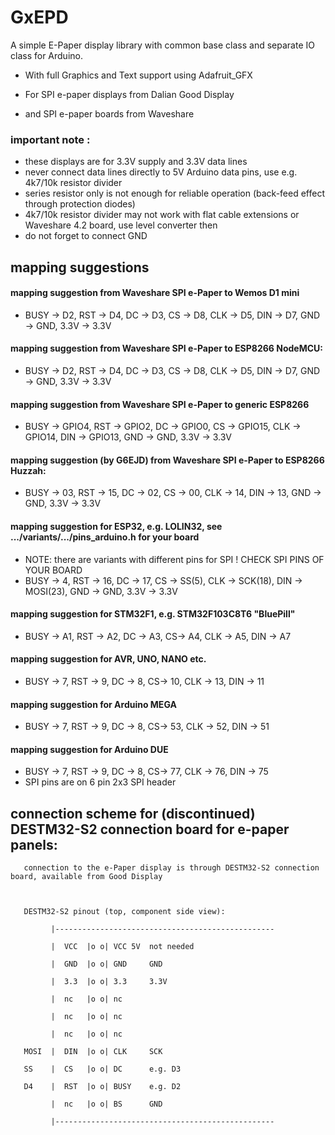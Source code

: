 # GxEPD
A simple E-Paper display library with common base class and separate IO class for Arduino.

- With full Graphics and Text support using Adafruit_GFX

- For SPI e-paper displays from Dalian Good Display 
- and SPI e-paper boards from Waveshare 

### important note :
- these displays are for 3.3V supply and 3.3V data lines
- never connect data lines directly to 5V Arduino data pins, use e.g. 4k7/10k resistor divider
- series resistor only is not enough for reliable operation (back-feed effect through protection diodes)
- 4k7/10k resistor divider may not work with flat cable extensions or Waveshare 4.2 board, use level converter then
- do not forget to connect GND

## mapping suggestions

#### mapping suggestion from Waveshare SPI e-Paper to Wemos D1 mini
- BUSY -> D2, RST -> D4, DC -> D3, CS -> D8, CLK -> D5, DIN -> D7, GND -> GND, 3.3V -> 3.3V

#### mapping suggestion from Waveshare SPI e-Paper to ESP8266 NodeMCU:
- BUSY -> D2, RST -> D4, DC -> D3, CS -> D8, CLK -> D5, DIN -> D7, GND -> GND, 3.3V -> 3.3V

#### mapping suggestion from Waveshare SPI e-Paper to generic ESP8266
- BUSY -> GPIO4, RST -> GPIO2, DC -> GPIO0, CS -> GPIO15, CLK -> GPIO14, DIN -> GPIO13, GND -> GND, 3.3V -> 3.3V

#### mapping suggestion (by G6EJD) from Waveshare SPI e-Paper to ESP8266 Huzzah:
- BUSY -> 03, RST -> 15, DC -> 02, CS -> 00, CLK -> 14, DIN -> 13, GND -> GND, 3.3V -> 3.3V

#### mapping suggestion for ESP32, e.g. LOLIN32, see .../variants/.../pins_arduino.h for your board
- NOTE: there are variants with different pins for SPI ! CHECK SPI PINS OF YOUR BOARD
- BUSY -> 4, RST -> 16, DC -> 17, CS -> SS(5), CLK -> SCK(18), DIN -> MOSI(23), GND -> GND, 3.3V -> 3.3V

#### mapping suggestion for STM32F1, e.g. STM32F103C8T6 "BluePill"
- BUSY -> A1, RST -> A2, DC -> A3, CS-> A4, CLK -> A5, DIN -> A7

#### mapping suggestion for AVR, UNO, NANO etc.
- BUSY -> 7, RST -> 9, DC -> 8, CS-> 10, CLK -> 13, DIN -> 11

#### mapping suggestion for Arduino MEGA
- BUSY -> 7, RST -> 9, DC -> 8, CS-> 53, CLK -> 52, DIN -> 51

#### mapping suggestion for Arduino DUE
- BUSY -> 7, RST -> 9, DC -> 8, CS-> 77, CLK -> 76, DIN -> 75
- SPI pins are on 6 pin 2x3 SPI header

## connection scheme for (discontinued) DESTM32-S2 connection board for e-paper panels:

```
   connection to the e-Paper display is through DESTM32-S2 connection board, available from Good Display



   DESTM32-S2 pinout (top, component side view):

         |-------------------------------------------------

         |  VCC  |o o| VCC 5V  not needed

         |  GND  |o o| GND     GND

         |  3.3  |o o| 3.3     3.3V

         |  nc   |o o| nc

         |  nc   |o o| nc

         |  nc   |o o| nc

   MOSI  |  DIN  |o o| CLK     SCK

   SS    |  CS   |o o| DC      e.g. D3

   D4    |  RST  |o o| BUSY    e.g. D2

         |  nc   |o o| BS      GND

         |-------------------------------------------------

```
